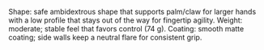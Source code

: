 Shape: safe ambidextrous shape that supports palm/claw for larger hands with a low profile that stays out of the way for fingertip agility.
Weight: moderate; stable feel that favors control (74 g).
Coating: smooth matte coating; side walls keep a neutral flare for consistent grip.
